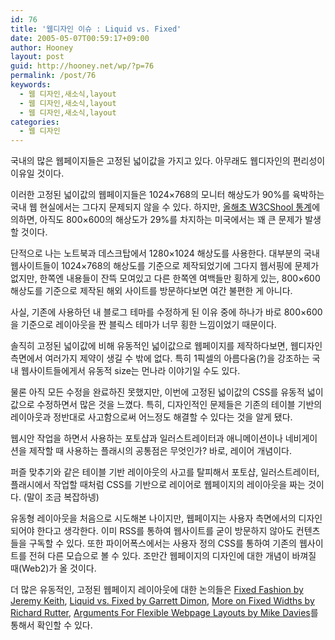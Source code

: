 ```yaml
---
id: 76
title: '웹디자인 이슈 : Liquid vs. Fixed'
date: 2005-05-07T00:59:17+09:00
author: Hooney
layout: post
guid: http://hooney.net/wp/?p=76
permalink: /post/76
keywords:
  - 웹 디자인,새소식,layout
  - 웹 디자인,새소식,layout
  - 웹 디자인,새소식,layout
categories:
  - 웹 디자인
---
```

국내의 많은 웹페이지들은 고정된 넓이값을 가지고 있다. 아무래도 웹디자인의 편리성이 이유일 것이다.

이러한 고정된 넓이값의 웹페이지들은 1024&#215;768의 모니터 해상도가 90%를 육박하는 국내 웹 현실에서는 그다지 문제되지 않을 수 있다. 하지만, [올해초 W3CShool 통계](/blog/index.php/2005/04/15/53)에 의하면, 아직도 800&#215;600의 해상도가 29%를 차지하는 미국에서는 꽤 큰 문제가 발생할 것이다. 

단적으로 나는 노트북과 데스크탑에서 1280&#215;1024 해상도를 사용한다. 대부분의 국내 웹사이트들이 1024&#215;768의 해상도를 기준으로 제작되었기에 그다지 웹서핑에 문제가 없지만, 한쪽엔 내용들이 잔뜩 모여있고 다른 한쪽엔 여백들만 횡하게 있는, 800&#215;600 해상도를 기준으로 제작된 해외 사이트를 방문하다보면 여간 불편한 게 아니다.

사실, 기존에 사용하던 내 블로그 테마를 수정하게 된 이유 중에 하나가 바로 800&#215;600을 기준으로 레이아웃을 짠 블릭스 테마가 너무 횡한 느낌이었기 때문이다.

솔직히 고정된 넓이값에 비해 유동적인 넓이값으로 웹페이지를 제작하다보면, 웹디자인 측면에서 여러가지 제약이 생길 수 밖에 없다. 특히 1픽셀의 아름다움(?)을 강조하는 국내 웹사이트들에게서 유동적 size는 먼나라 이야기일 수도 있다.

물론 아직 모든 수정을 완료하진 못했지만, 이번에 고정된 넓이값의 CSS를 유동적 넓이값으로 수정하면서 많은 것을 느꼈다. 특히, 디자인적인 문제들은 기존의 테이블 기반의 레이아웃과 정반대로 사고함으로써 어느정도 해결할 수 있다는 것을 알게 됐다.

웹시안 작업을 하면서 사용하는 포토샵과 일러스트레이터과 애니메이션이나 네비게이션을 제작할 때 사용하는 플래시의 공통점은 무엇인가? 바로, 레이어 개념이다.

퍼즐 맞추기와 같은 테이블 기반 레이아웃의 사고를 탈피해서 포토샵, 일러스트레이터, 플래시에서 작업할 때처럼 CSS를 기반으로 레이어로 웹페이지의 레이아웃을 짜는 것이다. (말이 조금 복잡하넹)

유동형 레이아웃을 처음으로 시도해본 나이지만, 웹페이지는 사용자 측면에서의 디자인되어야 한다고 생각한다. 이미 RSS를 통하여 웹사이트를 굳이 방문하지 않아도 컨텐츠들을 구독할 수 있다. 또한 파이어폭스에서는 사용자 정의 CSS를 통하여 기존의 웹사이트를 전혀 다른 모습으로 볼 수 있다. 조만간 웹페이지의 디자인에 대한 개념이 바껴질 때(Web2)가 올 것이다. 

더 많은 유동적인, 고정된 웹페이지 레이아웃에 대한 논의들은 [Fixed Fashion by Jeremy Keith](http://adactio.com/journal/display.php/20050415012704.xml), [Liquid vs. Fixed by Garrett Dimon](http://tinyurl.com/9a5au), [More on Fixed Widths by Richard Rutter](http://www.clagnut.com/blog/269/), [Arguments For Flexible Webpage Layouts by Mike Davies](http://www.mcu.org.uk/showlog.php?weblogid=15)를 통해서 확인할 수 있다.